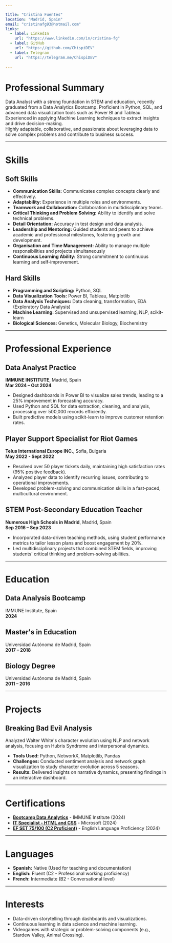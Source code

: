 ```yaml
---

title: "Cristina Fuentes"
location: "Madrid, Spain"
email: "cristinafg93@hotmail.com"
links:
  - label: LinkedIn
    url: "https://www.linkedin.com/in/cristina-fg"
  - label: GitHub
    url: "https://github.com/ChispiDEV"
  - label: Telegram
    url: "https://telegram.me/ChispiDEV"
    
---
```


# Professional Summary
Data Analyst with a strong foundation in STEM and education, recently graduated from a Data Analytics Bootcamp. Proficient in Python, SQL, and advanced data visualization tools such as Power BI and Tableau. Experienced in applying Machine Learning techniques to extract insights and drive decision-making.  
Highly adaptable, collaborative, and passionate about leveraging data to solve complex problems and contribute to business success.

---

# Skills
## Soft Skills
- **Communication Skills:** Communicates complex concepts clearly and effectively.
- **Adaptability:** Experience in multiple roles and environments.
- **Teamwork and Collaboration:** Collaboration in multidisciplinary teams.
- **Critical Thinking and Problem Solving:** Ability to identify and solve technical problems.
- **Detail Orientation:** Accuracy in test design and data analysis.
- **Leadership and Mentoring:** Guided students and peers to achieve academic and professional milestones, fostering growth and development.
- **Organisation and Time Management:** Ability to manage multiple responsibilities and projects simultaneously
- **Continuous Learning Ability:** Strong commitment to continuous learning and self-improvement.

## Hard Skills
- **Programming and Scripting:** Python, SQL
- **Data Visualization Tools:** Power BI, Tableau, Matplotlib
- **Data Analysis Techniques:** Data cleaning, transformation, EDA (Exploratory Data Analysis)
- **Machine Learning:** Supervised and unsupervised learning, NLP, scikit-learn
- **Biological Sciences:** Genetics, Molecular Biology, Biochemistry

---

# Professional Experience

## **Data Analyst Practice**  
**IMMUNE INSTITUTE**, Madrid, Spain  
**Mar 2024 – Oct 2024**  
- Designed dashboards in Power BI to visualize sales trends, leading to a 25% improvement in forecasting accuracy.
- Used Python and SQL for data extraction, cleaning, and analysis, processing over 500,000 records efficiently.
- Built predictive models using scikit-learn to improve customer retention rates. 

## **Player Support Specialist for Riot Games**  
**Telus International Europe INC.**, Sofia, Bulgaria  
**May 2022 - Sept 2022**  
- Resolved over 50 player tickets daily, maintaining high satisfaction rates (95% positive feedback).
- Analyzed player data to identify recurring issues, contributing to operational improvements.
- Developed problem-solving and communication skills in a fast-paced, multicultural environment.

## **STEM Post-Secondary Education Teacher**  
**Numerous High Schools in Madrid**, Madrid, Spain  
**Sep 2016 – Sep 2023**  
- Incorporated data-driven teaching methods, using student performance metrics to tailor lesson plans and boost engagement by 20%.
- Led multidisciplinary projects that combined STEM fields, improving students' critical thinking and problem-solving abilities.

---

# Education

## **Data Analysis Bootcamp**  
IMMUNE Institute, Spain  
**2024**  

## **Master's in Education**  
Universidad Autónoma de Madrid, Spain  
**2017 – 2018**  

## **Biology Degree**  
Universidad Autónoma de Madrid, Spain  
**2011 – 2016**

---

# Projects

## **Breaking Bad Evil Analysis**  
Analyzed Walter White's character evolution using NLP and network analysis, focusing on Hubris Syndrome and interpersonal dynamics.  
- **Tools Used:** Python, NetworkX, Matplotlib, Pandas  
- **Challenges:** Conducted sentiment analysis and network graph visualization to study character evolution across 5 seasons.
- **Results:** Delivered insights on narrative dynamics, presenting findings in an interactive dashboard.

---

# Certifications
- [**Bootcamp Data Analytics**](https://www.credential.net/ad14325c-15f7-4a4a-8c27-0969c1ead58c#acc.b7DS18T2) - IMMUNE Institute (2024)  
- [**IT Specialist - HTML and CSS**](https://www.credly.com/badges/b44395d5-2341-454c-bb2f-4e815e1cf16a/public_url) - Microsoft (2024)  
- [**EF SET 75/100 (C2 Proficient)**](https://cert.efset.org/wDUAG4) - English Language Proficiency (2024)

---

# Languages
- **Spanish:** Native (Used for teaching and documentation)
- **English:** Fluent (C2 - Professional working proficiency)
- **French:** Intermediate (B2 - Conversational level)

---

# Interests
- Data-driven storytelling through dashboards and visualizations.
- Continuous learning in data science and machine learning.
- Videogames with strategic or problem-solving components (e.g., Stardew Valley, Animal Crossing).
